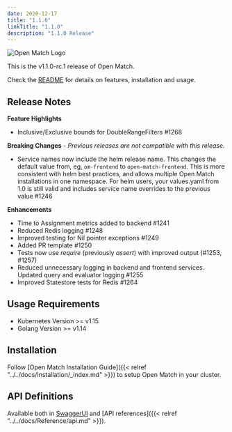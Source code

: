 ```yaml
---
date: 2020-12-17
title: "1.1.0"
linkTitle: "1.1.0"
description: "1.1.0 Release"
---
```


![Open Match Logo](../../../../../images/logo-with-name.png)

This is the v1.1.0-rc.1 release of Open Match.

Check the [README](https://github.com/googleforgames/open-match/tree/release-1.0) for details on features, installation and usage.

## Release Notes

**Feature Highlights**

 * Inclusive/Exclusive bounds for DoubleRangeFilters #1268

**Breaking Changes** - _Previous releases are not compatible with this release._

 * Service names now include the helm release name.  This changes the default value from, eg, `om-frontend` to `open-match-frontend`.  This is more consistent with helm best practices, and allows multiple Open Match installations in one namespace.  For helm users,  your values.yaml from 1.0 is still valid and includes service name overrides to the previous value #1246 

**Enhancements**

* Time to Assignment metrics added to backend #1241 
* Reduced Redis logging #1248 
* Improved testing for Nil pointer exceptions #1249
* Added PR template #1250  
* Tests now use _require_ (previously _assert_) with improved output (#1253, #1257)
* Reduced unnecessary logging in backend and frontend services. Updated query and evaluator logging #1255
* Improved Statestore tests for Redis #1264 

## Usage Requirements

* Kubernetes Version >= v1.15
* Golang Version >= v1.14

## Installation

Follow [Open Match Installation Guide]({{< relref "../../docs/Installation/_index.md" >}}) to setup Open Match in your cluster.

## API Definitions

Available both in [SwaggerUI](https://open-match.dev/site/swaggerui/index.html) and [API references]({{< relref "../../docs/Reference/api.md" >}}).

